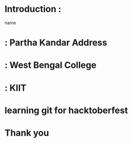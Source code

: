 # Introduction :
name<h1> : Partha Kandar
Address <h1> : West Bengal
College<h1> : KIIT

# learning git for hacktoberfest 
# Thank you